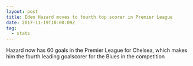 ```yaml
---  
layout: post
title: Eden Hazard moves to fourth top scorer in Premier League
date: 2017-11-19T10:08:09Z
tag:
  - stats
---
```

 
Hazard now has 60 goals in the Premier League for Chelsea, which makes him the fourth leading goalscorer for the Blues in the competition 

